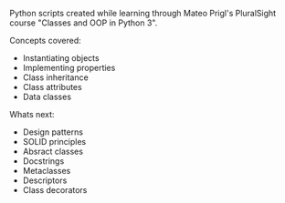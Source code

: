 Python scripts created while learning through Mateo Prigl's PluralSight course "Classes and OOP in Python 3".

Concepts covered:
* Instantiating objects
* Implementing properties
* Class inheritance
* Class attributes
* Data classes

Whats next:
* Design patterns
* SOLID principles
* Absract classes
* Docstrings
* Metaclasses
* Descriptors
* Class decorators

